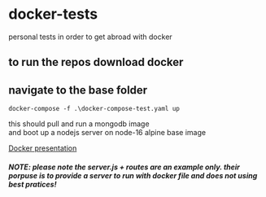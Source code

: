 # docker-tests
personal tests in order to get abroad with docker

## to run the repos download docker
## navigate to the base folder
```
docker-compose -f .\docker-compose-test.yaml up
```

this should pull and run a mongodb image <br />
and boot up a nodejs server on node-16 alpine base image

<a href="https://docs.google.com/presentation/d/1yt7Yc6X77aj1gsJsvxN0z9IQF8X_JbD_s7tBftcRZpE/edit#slide=id.gd9c453428_0_16" targer="_blank">Docker presentation<a/>

##### **_NOTE:_** please note the server.js + routes are an example only. their porpuse is to provide a server to run with docker file and does not using best pratices!
